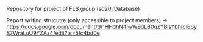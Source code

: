 Repository for project of FLS group (sd20i Database)

Report writing strucutre (only accessible to project members) -> https://docs.google.com/document/d/1HHdhN4jwW9dLB0qzYBlsYbhrci66yS7WraLuU9YZAz4/edit?ts=5fc4bd0e
